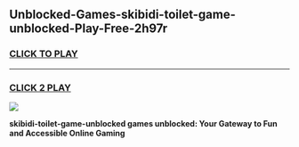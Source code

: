 
## Unblocked-Games-skibidi-toilet-game-unblocked-Play-Free-2h97r
<h3>
<a href="https://premium76.site?title=skibidi-toilet-game-unblocked&ref=20M">CLICK TO PLAY</a></h3>
<hr>

<h3>
<a href="https://premium76.site?title=skibidi-toilet-game-unblocked&ref=20M">CLICK 2 PLAY</a>
  
</h3>

<a href="https://premium76.site?title=skibidi-toilet-game-unblocked&ref=19M"><img src="https://clearcache.store/games.png"></a>


**skibidi-toilet-game-unblocked games unblocked: Your Gateway to Fun and Accessible Online Gaming**
